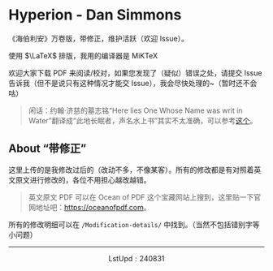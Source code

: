 # Hyperion - Dan Simmons

《海伯利安》万卷版，带修正，维护活跃（欢迎 $\mathrm{Issue}$）。

使用 $\LaTeX$ 排版，我用的编译器是 $\mathrm{MiKTeX}$

欢迎大家下载 $\mathrm{PDF}$ 来阅读/校对，如果您发现了（疑似）错误之处，请提交 $\mathrm{Issue}$ 告诉我（但不是说只有这种情况才能交 $\mathrm{Issue}$），我会尽快处理的~（暂时还不会咕）

> 闲话：约翰·济慈的墓志铭“Here lies One Whose Name was writ in Water”翻译成“此地长眠者，声名水上书”其实不太准确，可以参考[这个](https://www.zhihu.com/question/360390546/answer/2399226474)。

## About “带修正”

这里上传的是我修改过后的（改动不多，不像某客）。所有的修改都是有对照着英文原文进行修改的，各位不用担心越改越错。

> 英文原文 PDF 可以在 Ocean of PDF 这个宝藏网站上搜到，这里贴一下官网地址吧：<https://oceanofpdf.com>。

所有的修改明细可以在 `/Modification-details/` 中找到。（当然不包括错别字等小问题）

---

$$\mathrm{LstUpd: 240831}$$